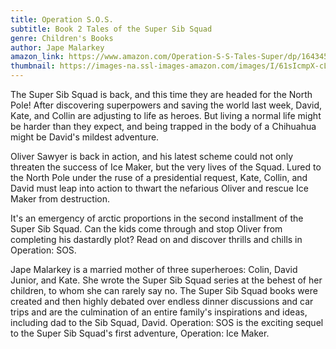 ```yaml
---
title: Operation S.O.S.
subtitle: Book 2 Tales of the Super Sib Squad
genre: Children's Books
author: Jape Malarkey
amazon_link: https://www.amazon.com/Operation-S-S-Tales-Super/dp/1643453017/ref=tmm_pap_swatch_0?_encoding=UTF8&qid=1643374206&sr=8-1
thumbnail: https://images-na.ssl-images-amazon.com/images/I/61sIcmpX-cL.jpg
---
```

The Super Sib Squad is back, and this time they are headed for the North Pole! After discovering superpowers and saving the world last week, David, Kate, and Collin are adjusting to life as heroes. But living a normal life might be harder than they expect, and being trapped in the body of a Chihuahua might be David's mildest adventure.

Oliver Sawyer is back in action, and his latest scheme could not only threaten the success of Ice Maker, but the very lives of the Squad. Lured to the North Pole under the ruse of a presidential request, Kate, Collin, and David must leap into action to thwart the nefarious Oliver and rescue Ice Maker from destruction.

It's an emergency of arctic proportions in the second installment of the Super Sib Squad. Can the kids come through and stop Oliver from completing his dastardly plot? Read on and discover thrills and chills in Operation: SOS.

Jape Malarkey is a married mother of three superheroes: Colin, David Junior, and Kate. She wrote the Super Sib Squad series at the behest of her children, to whom she can rarely say no. The Super Sib Squad books were created and then highly debated over endless dinner discussions and car trips and are the culmination of an entire family's inspirations and ideas, including dad to the Sib Squad, David. Operation: SOS is the exciting sequel to the Super Sib Squad's first adventure, Operation: Ice Maker.